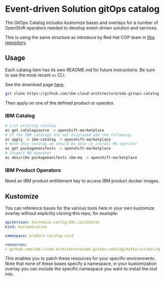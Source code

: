 # Event-driven Solution gitOps catalog

The GitOps Catalog includes kustomize bases and overlays for a number of OpenShift operators needed
to develop event-driven solution and services.

This is using the same structure as introduce by Red Hat COP team in [this repository](https://github.com/redhat-cop/gitops-catalog).

## Usage

Each catalog item has its own README.md for future instructions. Be sure to use the most recent `oc` CLI.

See the download page [here](https://mirror.openshift.com/pub/openshift-v4/x86_64/clients/ocp/stable/).

```sh
git clone https://github.com/ibm-cloud-architecture/eda-gitops-catalog.git
```

Then apply on one of the defined product or operator.

### IBM Catalog

```sh
# List existing catalog
oc get catalogsource -n openshift-marketplace
# If the IBM catalogs are not displayed add the following:
oc apply -k ibm-catalog -n openshift-marketplace
# With this catalog we should be able to install MQ operator
oc get packagemanifests -n openshift-marketplace  
# Inspect MQ operator
oc describe packagemanifests ibm-mq -n openshift-marketplace
```

### IBM Product Operators

Need an IBM product entitlement key to access IBM product docker images.

## Kustomize

You can reference bases for the various tools here in your own kustomize overlay without 
explicitly cloning this repo, for example:

```yaml
apiVersion: kustomize.config.k8s.io/v1beta1
kind: Kustomization

namespace: product-catalog-cicd

resources:
- github.com/ibm-cloud-architecture/eda-gitops-catalog/kafka-strimzi/operator/base/?ref=main
```

This enables you to patch these resources for your specific environments. 
Note that none of these bases specify a namespace, in your kustomization overlay 
you can include the specific namespace you want to install the tool into.
